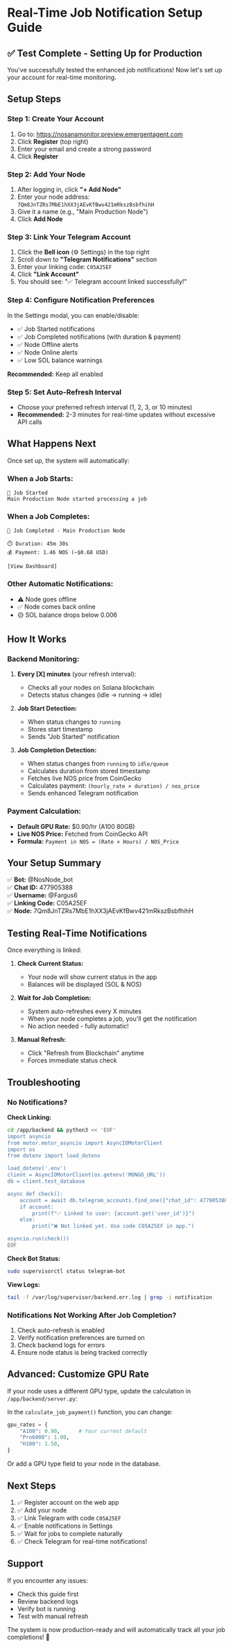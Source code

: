 # Real-Time Job Notification Setup Guide

## ✅ Test Complete - Setting Up for Production

You've successfully tested the enhanced job notifications! Now let's set up your account for real-time monitoring.

## Setup Steps

### Step 1: Create Your Account
1. Go to: https://nosanamonitor.preview.emergentagent.com
2. Click **Register** (top right)
3. Enter your email and create a strong password
4. Click **Register**

### Step 2: Add Your Node
1. After logging in, click **"+ Add Node"**
2. Enter your node address: `7Qm8JnTZRs7MbE1hXX3jAEvKfBwv421mRkszBsbfhihH`
3. Give it a name (e.g., "Main Production Node")
4. Click **Add Node**

### Step 3: Link Your Telegram Account
1. Click the **Bell icon** (⚙️ Settings) in the top right
2. Scroll down to **"Telegram Notifications"** section
3. Enter your linking code: `C05A25EF`
4. Click **"Link Account"**
5. You should see: "✅ Telegram account linked successfully!"

### Step 4: Configure Notification Preferences
In the Settings modal, you can enable/disable:
- ✅ Job Started notifications
- ✅ Job Completed notifications (with duration & payment)
- ✅ Node Offline alerts
- ✅ Node Online alerts
- ✅ Low SOL balance warnings

**Recommended:** Keep all enabled

### Step 5: Set Auto-Refresh Interval
- Choose your preferred refresh interval (1, 2, 3, or 10 minutes)
- **Recommended:** 2-3 minutes for real-time updates without excessive API calls

## What Happens Next

Once set up, the system will automatically:

### When a Job Starts:
```
🚀 Job Started
Main Production Node started processing a job
```

### When a Job Completes:
```
🎉 Job Completed - Main Production Node

⏱️ Duration: 45m 30s
💰 Payment: 1.46 NOS (~$0.68 USD)

[View Dashboard]
```

### Other Automatic Notifications:
- ⚠️ Node goes offline
- ✅ Node comes back online  
- 🟡 SOL balance drops below 0.006

## How It Works

### Backend Monitoring:
1. **Every [X] minutes** (your refresh interval):
   - Checks all your nodes on Solana blockchain
   - Detects status changes (idle → running → idle)
   
2. **Job Start Detection:**
   - When status changes to `running`
   - Stores start timestamp
   - Sends "Job Started" notification
   
3. **Job Completion Detection:**
   - When status changes from `running` to `idle/queue`
   - Calculates duration from stored timestamp
   - Fetches live NOS price from CoinGecko
   - Calculates payment: `(hourly_rate × duration) / nos_price`
   - Sends enhanced Telegram notification

### Payment Calculation:
- **Default GPU Rate:** $0.90/hr (A100 80GB)
- **Live NOS Price:** Fetched from CoinGecko API
- **Formula:** `Payment in NOS = (Rate × Hours) / NOS_Price`

## Your Setup Summary

✅ **Bot:** @NosNode_bot  
✅ **Chat ID:** 477905388  
✅ **Username:** @Fargus6  
✅ **Linking Code:** C05A25EF  
✅ **Node:** 7Qm8JnTZRs7MbE1hXX3jAEvKfBwv421mRkszBsbfhihH  

## Testing Real-Time Notifications

Once everything is linked:

1. **Check Current Status:**
   - Your node will show current status in the app
   - Balances will be displayed (SOL & NOS)

2. **Wait for Job Completion:**
   - System auto-refreshes every X minutes
   - When your node completes a job, you'll get the notification
   - No action needed - fully automatic!

3. **Manual Refresh:**
   - Click "Refresh from Blockchain" anytime
   - Forces immediate status check

## Troubleshooting

### No Notifications?

**Check Linking:**
```bash
cd /app/backend && python3 << 'EOF'
import asyncio
from motor.motor_asyncio import AsyncIOMotorClient
import os
from dotenv import load_dotenv

load_dotenv('.env')
client = AsyncIOMotorClient(os.getenv('MONGO_URL'))
db = client.test_database

async def check():
    account = await db.telegram_accounts.find_one({"chat_id": 477905388})
    if account:
        print(f"✅ Linked to user: {account.get('user_id')}")
    else:
        print("❌ Not linked yet. Use code C05A25EF in app.")

asyncio.run(check())
EOF
```

**Check Bot Status:**
```bash
sudo supervisorctl status telegram-bot
```

**View Logs:**
```bash
tail -f /var/log/supervisor/backend.err.log | grep -i notification
```

### Notifications Not Working After Job Completion?

1. Check auto-refresh is enabled
2. Verify notification preferences are turned on
3. Check backend logs for errors
4. Ensure node status is being tracked correctly

## Advanced: Customize GPU Rate

If your node uses a different GPU type, update the calculation in `/app/backend/server.py`:

In the `calculate_job_payment()` function, you can change:
```python
gpu_rates = {
    "A100": 0.90,      # Your current default
    "Pro6000": 1.00,
    "H100": 1.50,
}
```

Or add a GPU type field to your node in the database.

## Next Steps

1. ✅ Register account on the web app
2. ✅ Add your node
3. ✅ Link Telegram with code `C05A25EF`
4. ✅ Enable notifications in Settings
5. ✅ Wait for jobs to complete naturally
6. ✅ Check Telegram for real-time notifications!

## Support

If you encounter any issues:
- Check this guide first
- Review backend logs
- Verify bot is running
- Test with manual refresh

The system is now production-ready and will automatically track all your job completions! 🚀
